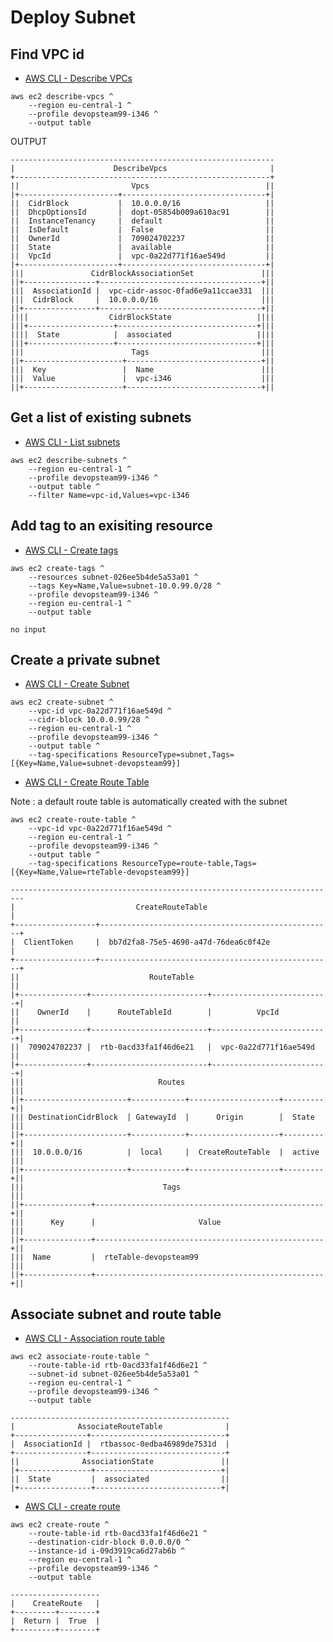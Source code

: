 # Deploy Subnet

## Find VPC id

* [AWS CLI - Describe VPCs](https://awscli.amazonaws.com/v2/documentation/api/latest/reference/ec2/describe-vpcs.html)

```
aws ec2 describe-vpcs ^
    --region eu-central-1 ^ 
    --profile devopsteam99-i346 ^
    --output table
```

OUTPUT
```
-----------------------------------------------------------
|                      DescribeVpcs                       |
+---------------------------------------------------------+
||                         Vpcs                          ||
|+----------------------+--------------------------------+|
||  CidrBlock           |  10.0.0.0/16                   ||
||  DhcpOptionsId       |  dopt-05854b009a610ac91        ||
||  InstanceTenancy     |  default                       ||
||  IsDefault           |  False                         ||
||  OwnerId             |  709024702237                  ||
||  State               |  available                     ||
||  VpcId               |  vpc-0a22d771f16ae549d         ||
|+----------------------+--------------------------------+|
|||               CidrBlockAssociationSet               |||
||+----------------+------------------------------------+||
|||  AssociationId |  vpc-cidr-assoc-0fad6e9a11ccae331  |||
|||  CidrBlock     |  10.0.0.0/16                       |||
||+----------------+------------------------------------+||
||||                  CidrBlockState                   ||||
|||+-------------------+-------------------------------+|||
||||  State            |  associated                   ||||
|||+-------------------+-------------------------------+|||
|||                        Tags                         |||
||+----------------------+------------------------------+||
|||  Key                 |  Name                        |||
|||  Value               |  vpc-i346                    |||
||+----------------------+------------------------------+||
```

## Get a list of existing subnets

* [AWS CLI - List subnets](https://awscli.amazonaws.com/v2/documentation/api/latest/reference/ec2/describe-subnets.html)

```
aws ec2 describe-subnets ^
    --region eu-central-1 ^
    --profile devopsteam99-i346 ^
    --output table ^
    --filter Name=vpc-id,Values=vpc-i346
```

## Add tag to an exisiting resource

* [AWS CLI - Create tags](https://awscli.amazonaws.com/v2/documentation/api/latest/reference/ec2/create-tags.html)

```
aws ec2 create-tags ^
    --resources subnet-026ee5b4de5a53a01 ^
    --tags Key=Name,Value=subnet-10.0.99.0/28 ^
    --profile devopsteam99-i346 ^
    --region eu-central-1 ^
    --output table
```

```
no input
```

## Create a private subnet

* [AWS CLI - Create Subnet](https://awscli.amazonaws.com/v2/documentation/api/latest/reference/ec2/create-subnet.html)

```
aws ec2 create-subnet ^
    --vpc-id vpc-0a22d771f16ae549d ^
    --cidr-block 10.0.0.99/28 ^
    --region eu-central-1 ^
    --profile devopsteam99-i346 ^
    --output table ^
    --tag-specifications ResourceType=subnet,Tags=[{Key=Name,Value=subnet-devopsteam99}]
```

* [AWS CLI - Create Route Table](https://awscli.amazonaws.com/v2/documentation/api/latest/reference/ec2/create-route-table.html)

Note : a default route table is automatically created with the subnet

```
aws ec2 create-route-table ^
    --vpc-id vpc-0a22d771f16ae549d ^
    --region eu-central-1 ^
    --profile devopsteam99-i346 ^
    --output table ^
    --tag-specifications ResourceType=route-table,Tags=[{Key=Name,Value=rteTable-devopsteam99}]
```

```
-------------------------------------------------------------------------
|                           CreateRouteTable                            |
+------------------+----------------------------------------------------+
|  ClientToken     |  bb7d2fa8-75e5-4690-a47d-76dea6c0f42e              |
+------------------+----------------------------------------------------+
||                             RouteTable                              ||
|+---------------+--------------------------+--------------------------+|
||    OwnerId    |      RouteTableId        |          VpcId           ||
|+---------------+--------------------------+--------------------------+|
||  709024702237 |  rtb-0acd33fa1f46d6e21   |  vpc-0a22d771f16ae549d   ||
|+---------------+--------------------------+--------------------------+|
|||                              Routes                               |||
||+-----------------------+------------+--------------------+---------+||
||| DestinationCidrBlock  | GatewayId  |      Origin        |  State  |||
||+-----------------------+------------+--------------------+---------+||
|||  10.0.0.0/16          |  local     |  CreateRouteTable  |  active |||
||+-----------------------+------------+--------------------+---------+||
|||                               Tags                                |||
||+---------------+---------------------------------------------------+||
|||      Key      |                       Value                       |||
||+---------------+---------------------------------------------------+||
|||  Name         |  rteTable-devopsteam99                            |||
||+---------------+---------------------------------------------------+||
```

## Associate subnet and route table

* [AWS CLI - Association route table](https://awscli.amazonaws.com/v2/documentation/api/latest/reference/ec2/create-subnet.html)

```
aws ec2 associate-route-table ^
    --route-table-id rtb-0acd33fa1f46d6e21 ^
    --subnet-id subnet-026ee5b4de5a53a01 ^
    --region eu-central-1 ^
    --profile devopsteam99-i346 ^
    --output table
```

```
-------------------------------------------------
|              AssociateRouteTable              |
+----------------+------------------------------+
|  AssociationId |  rtbassoc-0edba46989de7531d  |
+----------------+------------------------------+
||              AssociationState               ||
|+----------------+----------------------------+|
||  State         |  associated                ||
|+----------------+----------------------------+|
```

* [AWS CLI - create route](https://awscli.amazonaws.com/v2/documentation/api/latest/reference/ec2/create-route.html)

```
aws ec2 create-route ^
    --route-table-id rtb-0acd33fa1f46d6e21 ^
    --destination-cidr-block 0.0.0.0/0 ^
    --instance-id i-09d3919ca6d27ab6b ^
    --region eu-central-1 ^
    --profile devopsteam99-i346 ^
    --output table
```

```
--------------------
|    CreateRoute   |
+---------+--------+
|  Return |  True  |
+---------+--------+
```
